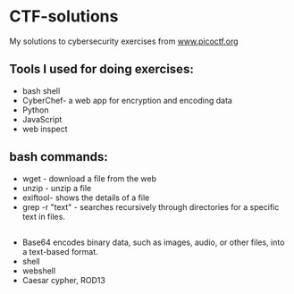 # CTF-solutions
My solutions to cybersecurity exercises from www.picoctf.org

## Tools I used for doing exercises:
- bash shell
- CyberChef- a web app for encryption and encoding data
- Python
- JavaScript
- web inspect






## bash commands:
- wget - download a file from the web
- unzip - unzip a file
- exiftool- shows the details of a file
- grep -r "text" - searches recursively through directories for a specific text in files.


## 
- Base64 encodes binary data, such as images, audio, or other files, into a text-based format.
- shell
- webshell
- Caesar cypher, ROD13
